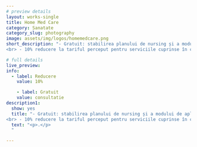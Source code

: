 ```yaml
---
# preview details
layout: works-single
title: Home Med Care
category: Sanatate
category_slug: photography
image: assets/img/logos/homemedcare.png
short_description: "- Gratuit: stabilirea planului de nursing și a modului de aplicare a conduitei terapeutice (prima vizită)
<br> - 10% reducere la tariful perceput pentru serviciile cuprinse în categoria: administrarea medicamentelor;  tratamentul și pansamentul  plăgilor;  tratamentul escarelor, ulcerațiilor și plăgilor cornice; recoltarea analizelor la domiciliu; manevre terapeutice și exploratorii; servicii medicale conexe"

# full details
live_preview:
info:
  - label: Reducere
    value: 10% 

    - label: Gratuit
    value: consultatie
description1:
  show: yes
  title: "- Gratuit: stabilirea planului de nursing și a modului de aplicare a conduitei terapeutice (prima vizită)
<br> - 10% reducere la tariful perceput pentru serviciile cuprinse în categoria: administrarea medicamentelor;  tratamentul și pansamentul  plăgilor;  tratamentul escarelor, ulcerațiilor și plăgilor cornice; recoltarea analizelor la domiciliu; manevre terapeutice și exploratorii; servicii medicale conexe"
  text: "<p>.</p>
  "

---
```

